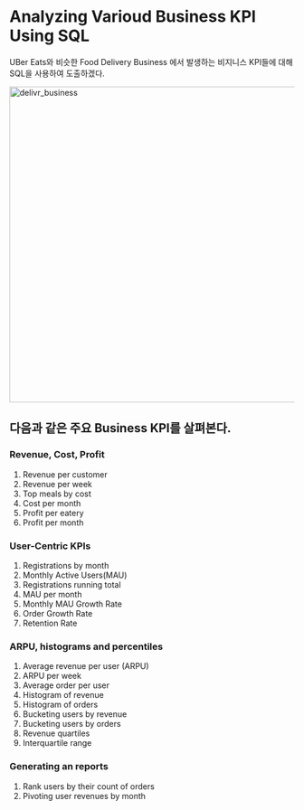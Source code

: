 # Analyzing Varioud Business KPI Using SQL
UBer Eats와 비슷한 Food Delivery Business 에서 발생하는 비지니스 KPI들에 대해 SQL을 사용하여 도출하겠다.

<img width="559" alt="delivr_business" src="https://user-images.githubusercontent.com/50973416/59886734-22b6f200-93fb-11e9-85d5-e61467ba0884.png">


## 다음과 같은 주요 Business KPI를 살펴본다.

### Revenue, Cost, Profit

1. Revenue per customer
2. Revenue per week
3. Top meals by cost
4. Cost per month
5. Profit per eatery
6. Profit per month

### User-Centric KPIs

1. Registrations by month
2. Monthly Active Users(MAU)
3. Registrations running total
4. MAU per month
5. Monthly MAU Growth Rate
6. Order Growth Rate
7. Retention Rate

### ARPU, histograms and percentiles

1. Average revenue per user (ARPU)
2. ARPU per week
3. Average order per user
4. Histogram of revenue
5. Histogram of orders
6. Bucketing users by revenue
7. Bucketing users by orders
8. Revenue quartiles
9. Interquartile range

### Generating an reports

1. Rank users by their count of orders
2. Pivoting user revenues by month


